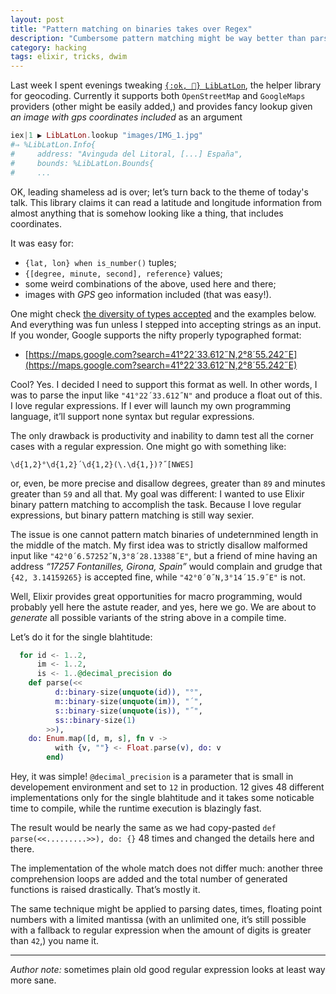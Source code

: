 ```yaml
---
layout: post
title: "Pattern matching on binaries takes over Regex"
description: "Cumbersome pattern matching might be way better than parsing strings with regexps"
category: hacking
tags: elixir, tricks, dwim
---
```


Last week I spent evenings tweaking
[`{:ok, 📍} LibLatLon`](https://github.com/amotion-city/lib_lat_lon),
the helper library for geocoding. Currently it supports both `OpenStreetMap` and
`GoogleMaps` providers (other might be easily added,) and provides fancy lookup
given _an image with gps coordinates included_ as an argument

```elixir
iex|1 ▶ LibLatLon.lookup "images/IMG_1.jpg"
#⇒ %LibLatLon.Info{
#     address: "Avinguda del Litoral, [...] España",
#     bounds: %LibLatLon.Bounds{
#     ...
```

OK, leading shameless ad is over; let’s turn back to the theme of today's
talk. This library claims it can read a latitude and longitude information from
almost anything that is somehow looking like a thing, that includes coordinates.

It was easy for:

* `{lat, lon} when is_number()` tuples;
* `{[degree, minute, second], reference}` values;
* some weird combinations of the above, used here and there;
* images with _GPS_ geo information included (that was easy!).

One might check
[the diversity of types accepted](https://hexdocs.pm/lib_lat_lon/LibLatLon.Coords.html#borrow/1)
and the examples below. And everything was fun unless I stepped into accepting
strings as an input. If you wonder, Google supports the nifty properly
typographed format:

* [https://maps.google.com?search=41°22´33.612˝N,2°8´55.242˝E](https://maps.google.com?search=41°22´33.612˝N,2°8´55.242˝E)

Cool? Yes. I decided I need to support this format as well. In other words,
I was to parse the input like `"41°22´33.612˝N"` and produce a float out of
this. I love regular expressions. If I ever will launch my own programming
language, it’ll support none syntax but regular expressions.

The only drawback is productivity and inability to damn test all the corner
cases with a regular expression. One might go with something like:

    \d{1,2}°\d{1,2}´\d{1,2}(\.\d{1,})?˝[NWES]

or, even, be more precise and disallow degrees, greater than `89` and minutes
greater than `59` and all that. My goal was different: I wanted to use
Elixir binary pattern matching to accomplish the task. Because I love regular
expressions, but binary pattern matching is still way sexier.

The issue is one cannot pattern match binaries of undeternmined length
in the middle of the match. My first idea was to strictly disallow malformed
input like `"42°0´6.57252˝N,3°8´28.13388˝E"`, but a friend of mine having
an address _“17257 Fontanilles, Girona, Spain”_ would complain and grudge that
`{42, 3.14159265}` is accepted fine, while `"42°0´0˝N,3°14´15.9˝E"` is not.

Well, Elixir provides great opportunities for macro programming, would probably
yell here the astute reader, and yes, here we go. We are about to _generate_
all possible variants of the string above in a compile time.

Let’s do it for the single blahtitude:

```elixir
  for id <- 1..2,
      im <- 1..2,
      is <- 1..@decimal_precision do
    def parse(<<
          d::binary-size(unquote(id)), "°",
          m::binary-size(unquote(im)), "´",
          s::binary-size(unquote(is)), "˝",
          ss::binary-size(1)
        >>),
    do: Enum.map([d, m, s], fn v ->
          with {v, ""} <- Float.parse(v), do: v
        end)
```

Hey, it was simple! `@decimal_precision` is a parameter that is small in
developement environment and set to `12` in production. 12 gives 48 different
implementations only for the single blahtitude and it takes some noticable time
to compile, while the runtime execution is blazingly fast.

The result would be nearly the same as we had copy-pasted
`def parse(<<.........>>), do: {}` 48 times and changed the details here
and there.

The implementation of the whole match does not differ much: another three
comprehension loops are added and the total number of generated functions
is raised drastically. That’s mostly it.

The same technique might be applied to parsing dates, times, floating point numbers
with a limited mantissa (with an unlimited one, it’s still possible with
a fallback to regular expression when the amount of digits is greater than `42`,)
you name it.

---

_Author note:_ sometimes plain old good regular expression looks at least way more sane.


